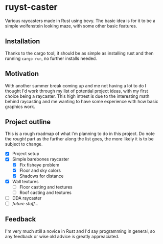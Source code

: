 # ruyst-caster
Various raycasters made in Rust using bevy. The basic idea is for it to be
a simple wolfenstein looking maze, with some other basic features.

## Installation
Thanks to the cargo tool, it should be as simple as installing rust and then
running `cargo run`, no further installs needed.

## Motivation
With another summer break coming up and me not having a lot to do I thought I'd
work through my list of potential project ideas, with my first choice being a
raycaster. This high intrest is due to the interesting math behind raycasting
and me wanting to have some experience with how basic graphics work.

## Project outline
This is a rough roadmap of what I'm planning to do in this project. Do note the
*rought* part as the further along the list goes, the more likely it is to be
subject to change.

- [x] Project setup
- [x] Simple barebones raycaster
    - [x] Fix fisheye problem
    - [x] Floor and sky colors
    - [x] Shadows for distance
- [x] Wall textures
    - [ ] Floor casting and textures
    - [ ] Roof casting and textures
- [ ] DDA raycaster
- [ ] *future stuff...*

## Feedback
I'm very much still a novice in Rust and I'd say programming in general, so any
feedback or wise old advice is greatly appreaciated.

